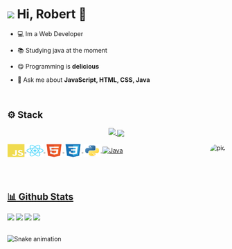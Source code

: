 
<h1 align="left"><img height="30px" src="https://user-images.githubusercontent.com/50364832/143615313-330ef73e-ee1c-4cfe-b71d-7462a00f16b4.gif" /> Hi, Robert 🤖</h1>

- 💻 Im a Web Developer

- 📚 Studying java at the moment

- 😋 Programming is **delicious**

- 💬 Ask me about **JavaScript, HTML, CSS, Java**

<a href="https://commons.wikimedia.org/wiki/File:To_Be_Hero_logo.svg"></a>

</br>


## ⚙️ Stack
<div align="center">
  <a href="https://github.com/RobertMiguel">
  <img height="180em" src="https://github-readme-stats.vercel.app/api?username=RobertMiguel&show_icons=true&theme=dracula&include_all_commits=true&count_private=true"/>
  <img height="180em"  align="center" src="https://github-readme-stats.vercel.app/api/top-langs/?username=RobertMiguel&layout=compact&langs_count=7&theme=dracula" />
</div>
<div style="display: inline_block"><br>
  <img align="center" alt="Js" height="30" width="40" src="https://raw.githubusercontent.com/devicons/devicon/master/icons/javascript/javascript-plain.svg">
  <img align="center" alt="React" height="30" width="40" src="https://raw.githubusercontent.com/devicons/devicon/master/icons/react/react-original.svg">
  <img align="center" alt="HTML" height="30" width="40" src="https://raw.githubusercontent.com/devicons/devicon/master/icons/html5/html5-original.svg">
  <img align="center" alt="CSS" height="30" width="40" src="https://raw.githubusercontent.com/devicons/devicon/master/icons/css3/css3-original.svg">
  <img align="center" alt="Python" height="30" width="40" src="https://raw.githubusercontent.com/devicons/devicon/master/icons/python/python-original.svg">
  <img align="center" alt="Java" height="30" witdh="40" src="https://cdn.jsdelivr.net/gh/devicons/devicon/icons/java/java-original.svg"/>
  <img align="right" alt="pic" height="150" style="border-radius:50px;" src="https://share-cdn.picrew.me/shareImg/org/202201/646449_li5EsS0p.png">
</div>

 </br></br>
 
 ## 📊 Github Stats
 
<div> 
  <a href="https://www.instagram.com/robert.mvr" target="_blank"><img src="https://img.shields.io/badge/-Instagram-%23E4405F?style=for-the-badge&logo=instagram&logoColor=white" target="_blank"></a>
 <a href="https://discord.gg/Fs6uRX7NQB" target="_blank"><img src="https://img.shields.io/badge/Discord-7289DA?style=for-the-badge&logo=discord&logoColor=white" target="_blank"></a> 
  <a href = "robertresende9@gmail.com"><img src="https://img.shields.io/badge/-Gmail-%23333?style=for-the-badge&logo=gmail&logoColor=white" target="_blank"></a>
  <a href="https://www.linkedin.com/in/robert-miguel-5606aa22a/" target="_blank"><img src="https://img.shields.io/badge/-LinkedIn-%230077B5?style=for-the-badge&logo=linkedin&logoColor=white" target="_blank"></a> 
</div>
</br>

![Snake animation](https://github.com/RobertMiguel/RobertMiguel/blob/output/github-contribution-grid-snake.svg)
